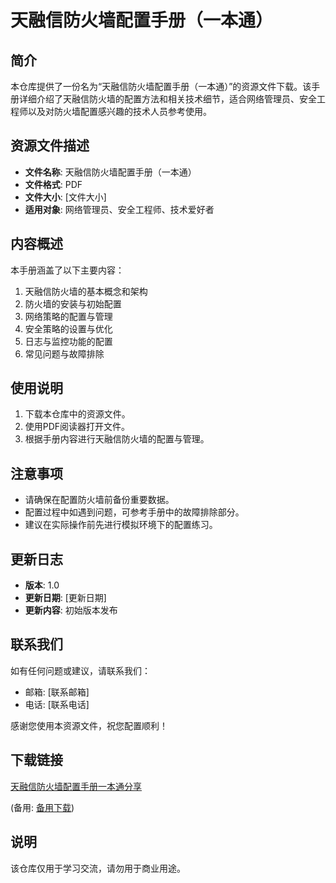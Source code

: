 # 天融信防火墙配置手册（一本通）

## 简介
本仓库提供了一份名为“天融信防火墙配置手册（一本通）”的资源文件下载。该手册详细介绍了天融信防火墙的配置方法和相关技术细节，适合网络管理员、安全工程师以及对防火墙配置感兴趣的技术人员参考使用。

## 资源文件描述
- **文件名称**: 天融信防火墙配置手册（一本通）
- **文件格式**: PDF
- **文件大小**: [文件大小]
- **适用对象**: 网络管理员、安全工程师、技术爱好者

## 内容概述
本手册涵盖了以下主要内容：
1. 天融信防火墙的基本概念和架构
2. 防火墙的安装与初始配置
3. 网络策略的配置与管理
4. 安全策略的设置与优化
5. 日志与监控功能的配置
6. 常见问题与故障排除

## 使用说明
1. 下载本仓库中的资源文件。
2. 使用PDF阅读器打开文件。
3. 根据手册内容进行天融信防火墙的配置与管理。

## 注意事项
- 请确保在配置防火墙前备份重要数据。
- 配置过程中如遇到问题，可参考手册中的故障排除部分。
- 建议在实际操作前先进行模拟环境下的配置练习。

## 更新日志
- **版本**: 1.0
- **更新日期**: [更新日期]
- **更新内容**: 初始版本发布

## 联系我们
如有任何问题或建议，请联系我们：
- 邮箱: [联系邮箱]
- 电话: [联系电话]

感谢您使用本资源文件，祝您配置顺利！

## 下载链接
[天融信防火墙配置手册一本通分享](https://pan.quark.cn/s/d7aff5ed94f3) 

(备用: [备用下载](https://pan.baidu.com/s/1Ax0nfjJkgu86qJ0yqvQEJA?pwd=1234))

## 说明

该仓库仅用于学习交流，请勿用于商业用途。
